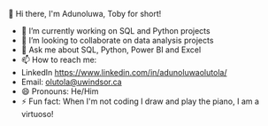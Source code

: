   👋 Hi there, I'm Adunoluwa, Toby for short! 

- 🌱 I’m currently working on SQL and Python projects
- 👯 I’m looking to collaborate on data analysis projects
- 💬 Ask me about SQL, Python, Power BI and Excel
- 📫 How to reach me: 
- LinkedIn https://www.linkedin.com/in/adunoluwaolutola/ 
- Email: olutola@uwindsor.ca
- 😄 Pronouns: He/Him
- ⚡ Fun fact: When I'm not coding I draw and play the piano, I am a virtuoso!

